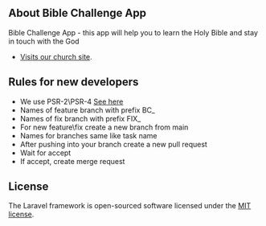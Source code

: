 ## About Bible Challenge App

Bible Challenge App - this app will help you to learn the Holy Bible and stay in touch with the God

- [Visits our church site](https://adventist-sm.ru).

## Rules for new developers

- We use PSR-2\PSR-4 [See here](https://phptherightway.com/)
- Names of feature branch with prefix BC_
- Names of fix branch with prefix FIX_
- For new feature\fix create a new branch from main
- Names for branches same like task name
- After pushing into your branch create a new pull request
- Wait for accept
- If accept, create merge request

## License

The Laravel framework is open-sourced software licensed under the [MIT license](https://opensource.org/licenses/MIT).
